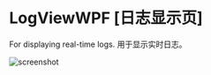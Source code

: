 # LogViewWPF [日志显示页]

For displaying real-time logs. 用于显示实时日志。   
    

![screenshot](https://github.com/tp1415926535/LogViewWPF/assets/58326584/b593f591-17e4-4fa0-b1a0-c86e5a295ec6)


